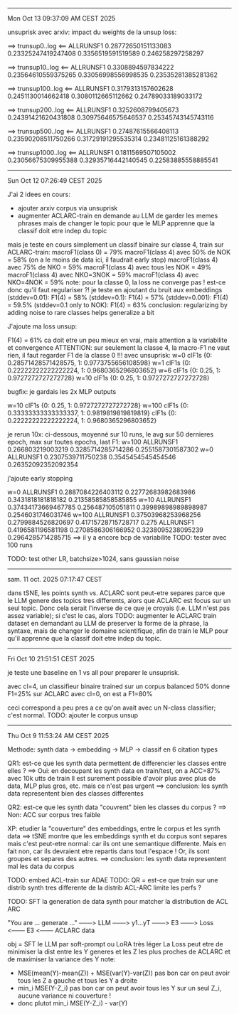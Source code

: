 
-----------
Mon Oct 13 09:37:09 AM CEST 2025

unsuprisk avec arxiv: impact du weights de la unsup loss:

==> trunsup0..log <==
ALLRUNSF1 0.28772650151133083 0.23325247419247408 0.3356519591519589 0.246258297258297

==> trunsup10..log <==
ALLRUNSF1 0.3308894597834222 0.23564610559375265 0.33056998556998535 0.23535281385281362

==> trunsup100..log <==
ALLRUNSF1 0.3179313157602628 0.2451130014662418 0.3080112665112662 0.24789033189033172

==> trunsup200..log <==
ALLRUNSF1 0.3252608799405673 0.24391421620431808 0.30975646575646537 0.25345743145743116

==> trunsup500..log <==
ALLRUNSF1 0.27487615566408113 0.23590208511750266 0.31729191295535314 0.23481125161388292

==> trunsup1000..log <==
ALLRUNSF1 0.1811569507105002 0.23056675309955388 0.32935716442140545 0.22583885558885541


-----------
Sun Oct 12 07:26:49 CEST 2025

J'ai 2 idees en cours:
- ajouter arxiv corpus via unsuprisk
- augmenter ACLARC-train en demande au LLM de garder les memes phrases mais de changer le topic
  pour que le MLP apprenne que la classif doit etre indep du topic

mais je teste en cours simplement un classif binaire sur classe 4, train sur ACLARC-train:
macroF1(class 0) = 79%
macroF1(class 4) avec 50% de NOK = 58% (on a le moins de data ici, il faudrait early stop)
macroF1(class 4) avec 75% de NKO = 59%
macroF1(class 4) avec tous les NOK = 49%
macroF1(class 4) avec NKO=3NOK = 59%
macroF1(class 4) avec NKO=4NOK = 59%
note: pour la classe 0, la loss ne converge pas ! est-ce donc qu'il faut regulariser ?!
je teste en ajoutant du bruit aux embeddings 
(stddev=0.01): F1(4) = 58%
(stddev=0.1): F1(4) = 57%
(stddev=0.001): F1(4) = 59.5%
(stddev=0.1 only to NOK): F1(4) = 63%
conclusion: regularizing by adding noise to rare classes helps generalize a bit

J'ajoute ma loss unsup:

F1(4) = 61% ca doit etre un peu mieux en vrai, mais attention a la variabilite et convergence
ATTENTION: sur seulement la classe 4, la macro-F1 ne vaut rien, il faut regarder F1 de la classe 0 !!!
avec unsuprisk:
w=0
clF1s {0: 0.28571428571428575, 1: 0.9773755656108598}
w=1
clF1s {0: 0.22222222222222224, 1: 0.9680365296803652}
w=6
clF1s {0: 0.25, 1: 0.9727272727272728}
w=10
clF1s {0: 0.25, 1: 0.9727272727272728}

bugfix: je gardais les 2x MLP outputs

w=10
clF1s {0: 0.25, 1: 0.9727272727272728}
w=100
clF1s {0: 0.33333333333333337, 1: 0.9819819819819819}
clF1s {0: 0.22222222222222224, 1: 0.9680365296803652}

je rerun 10x: ci-dessous, moyenné sur 10 runs, le avg sur 50 dernieres epoch, max sur toutes epochs, last F1:
w=100
ALLRUNSF1 0.266803219003219 0.3285714285714286 0.2551587301587302
w=0
ALLRUNSF1 0.2307539711750238 0.3545454545454546 0.26352092352092354

j'ajoute early stopping

w=0
ALLRUNSF1 0.2887084226403112 0.22772683982683986 0.3431818181818182 0.21358585858585855
w=10
ALLRUNSF1 0.37434173669467785 0.256487105051811 0.39989898989898987 0.2546031746031746
w=100
ALLRUNSF1 0.37503968253968256 0.2799884526820697 0.41715728715728717 0.275
ALLRUNSF1 0.4196581196581198 0.2708586306166952 0.3238095238095239 0.2964285714285715
==> il y a encore bcp de variabilite TODO: tester avec 100 runs


TODO: test other LR, batchsize>1024, sans gaussian noise



-----------
sam. 11 oct. 2025 07:17:47 CEST

dans tSNE, les points synth vs. ACLARC sont peut-etre separes parce que le LLM
genere des topics tres differents, alors que ACLARC est focus sur un seul topic.
Donc cela serait l'inverse de ce que je croyais (i.e. LLM n'est pas assez variable);
si c'est le cas, alors TODO: augmenter le ACLARC train dataset en demandant au LLM de
preserver la forme de la phrase, la syntaxe, mais de changer le domaine scientifique,
afin de train le MLP pour qu'il apprenne que la classif doit etre indep du topic.

-----------
Fri Oct 10 21:51:51 CEST 2025

je teste une baseline en 1 vs all pour preparer le unsuprisk.

avec cl=4, un classifieur binaire trained sur un corpus balanced 50% donne F1=25% sur ACLARC
avec cl=0, on est a F1=80%

ceci correspond a peu pres a ce qu'on avait avec un N-class classifier; c'est normal.
TODO: ajouter le corpus unsup

-----------
Thu Oct  9 11:53:24 AM CEST 2025

Methode: synth data -> embedding -> MLP -> classif en 6 citation types

QR1: est-ce que les synth data permettent de differencier les classes entre elles ?
    ==> Oui: en decoupant les synth data en train/test, on a ACC=87% avec 10k utts de train
        Il est surement possible d'avoir plus avec plus de data, MLP plus gros, etc. mais ce n'est pas urgent
    ==> conclusion: les synth data representent bien des classes differentes

QR2: est-ce que les synth data "couvrent" bien les classes du corpus ?
    ==> Non: ACC sur corpus tres faible

XP: etudier la "couverture" des embeddings, entre le corpus et les synth data
==> tSNE montre que les embeddings synth et du corpus sont separes
mais c'est peut-etre normal: car ils ont une semantique differente. Mais en fait non, car
ils devraient etre repartis dans tout l'espace ! Or, ils sont groupes et separes des autres.
==> conclusion: les synth data representent mal les data du corpus

TODO: embed ACL-train sur ADAE
TODO: QR = est-ce que train sur une distrib synth tres differente de la distrib ACL-ARC limite les perfs ?

TODO:
SFT la generation de data synth pour matcher la distribution de ACL ARC

"You are ... generate ..." ───> LLM ───> y1...yT ───> E3 ───> Loss <─── E3 <─── ACLARC data

obj = SFT le LLM par soft-prompt ou LoRA très léger
La Loss peut etre de minimiser la dist entre les Y generes et les Z les plus proches de ACLARC et de maximiser la variance des Y
note:
- MSE(mean(Y)-mean(Z)) + MSE(var(Y)-var(Z)) pas bon car on peut avoir tous les Z a gauche et tous les Y a droite
- min_i MSE(Y-Z_i) pas bon car on peut avoir tous les Y sur un seul Z_i, aucune variance ni couverture !
- donc plutot min_i MSE(Y-Z_i) - var(Y)


